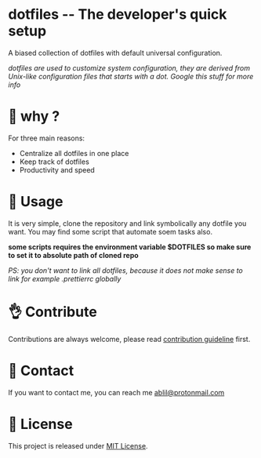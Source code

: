 
# dotfiles -- The developer's quick setup

A biased collection of dotfiles with default universal configuration.

*dotfiles are used to customize system configuration, they are derived from Unix-like configuration files that starts with a dot. Google this stuff for more info*

# :thinking: why ?
For three main reasons:
* Centralize all dotfiles in one place
* Keep track of dotfiles
* Productivity and speed


# :hammer: Usage
It is very simple, clone the repository and link symbolically any dotfile you want.
You may find some script that automate soem tasks also.

**some scripts requires the environment variable $DOTFILES so make sure to set it to absolute path of cloned repo**

*PS: you don't want to link all dotfiles, because it does not make sense to link for example .prettierrc globally*

# :ok_hand: Contribute
Contributions are always welcome, please read [contribution guideline](https://github.com/ablil/dotfiles/blob/master/CONTRIBUTING.md) first.

# :wave: Contact
If you want to contact me, you can reach me ablil@protonmail.com

# :police_car: License
This project is released under [MIT License](https://github.com/ablil/dotfiles/blob/master/README.md).
